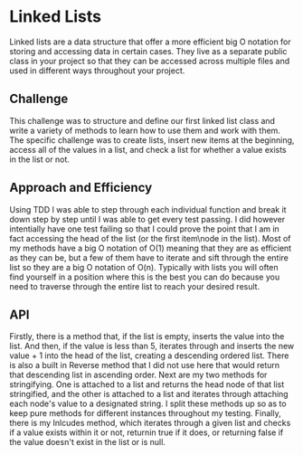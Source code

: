 # Linked Lists

Linked lists are a data structure that offer a more efficient big O notation for storing and accessing data in certain cases.  They live as a separate public class in your project so that they can be accessed across multiple files and used in different ways throughout your project.

## Challenge

This challenge was to structure and define our first linked list class and write a variety of methods to learn how to use them and work with them. The specific challenge was to create lists, insert new items at the beginning, access all of the values in a list, and check a list for whether a value exists in the list or not.

## Approach and Efficiency

Using TDD I was able to step through each individual function and break it down step by step until I was able to get every test passing.  I did however intentially have one test failing so that I could prove the point that I am in fact accessing the head of the list \(or the first item\node in the list\).  Most of my methods have a big O notation of O\(1\) meaning that they are as efficient as they can be, but a few of them have to iterate and sift through the entire list so they are a big O notation of O\(n\).  Typically with lists you will often find yourself in a position where this is the best you can do because you need to traverse through the entire list to reach your desired result.

## API

Firstly, there is a method that, if the list is empty, inserts the value into the list.  And then, if the value is less than 5, iterates through and inserts the new value + 1 into the head of the list, creating a descending ordered list.  There is also a built in Reverse method that I did not use here that would return that descending list in ascending order.  Next are my two methods for stringifying.  One is attached to a list and returns the head node of that list stringified, and the other is attached to a list and iterates through attaching each node's value to a designated string.  I split these methods up so as to keep pure methods for different instances throughout my testing.  Finally, there is my Inlcudes method, which iterates through a given list and checks if a value exists within it or not, returnin true if it does, or returning false if the value doesn't exist in the list or is null.